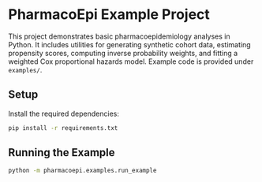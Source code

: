 # PharmacoEpi Example Project

This project demonstrates basic pharmacoepidemiology analyses in Python.
It includes utilities for generating synthetic cohort data, estimating
propensity scores, computing inverse probability weights, and fitting a
weighted Cox proportional hazards model. Example code is provided under
`examples/`.

## Setup

Install the required dependencies:

```bash
pip install -r requirements.txt
```

## Running the Example

```bash
python -m pharmacoepi.examples.run_example
```
